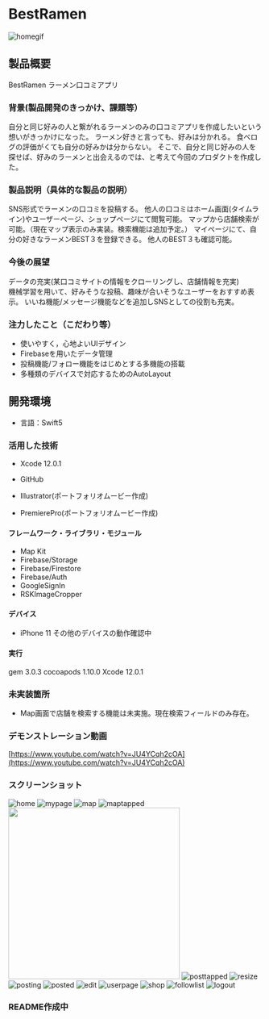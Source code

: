 # BestRamen

![homegif](https://i.imgur.com/5qQSsgm.gif "homegif")
## 製品概要
BestRamen
ラーメン口コミアプリ


### 背景(製品開発のきっかけ、課題等）
自分と同じ好みの人と繋がれるラーメンのみの口コミアプリを作成したいという想いがきっかけになった。
ラーメン好きと言っても、好みは分かれる。
食べログの評価がくても自分の好みかは分からない。
そこで、自分と同じ好みの人を探せば、好みのラーメンと出会えるのでは、と考えて今回のプロダクトを作成した。

  
### 製品説明（具体的な製品の説明）
SNS形式でラーメンの口コミを投稿する。
他人の口コミはホーム画面(タイムライン)やユーザーページ、ショップページにて閲覧可能。
マップから店舗検索が可能。（現在マップ表示のみ実装。検索機能は追加予定。）
マイページにて、自分の好きなラーメンBEST３を登録できる。
他人のBEST３も確認可能。


### 今後の展望
データの充実(某口コミサイトの情報をクローリングし、店舗情報を充実)  
機械学習を用いて、好みそうな投稿、趣味が合いそうなユーザーをおすすめ表示。
いいね機能/メッセージ機能などを追加しSNSとしての役割も充実。

### 注力したこと（こだわり等）
* 使いやすく，心地よいUIデザイン
* Firebaseを用いたデータ管理
* 投稿機能/フォロー機能をはじめとする多機能の搭載
* 多種類のデバイスで対応するためのAutoLayout


## 開発環境
* 言語：Swift5

### 活用した技術
* Xcode 12.0.1
* GitHub

* Illustrator(ポートフォリオムービー作成)
* PremierePro(ポートフォリオムービー作成)

#### フレームワーク・ライブラリ・モジュール
* Map Kit
* Firebase/Storage
* Firebase/Firestore
* Firebase/Auth
* GoogleSignIn
* RSKImageCropper

#### デバイス
* iPhone 11
その他のデバイスの動作確認中

#### 実行

gem 3.0.3
cocoapods 1.10.0
Xcode 12.0.1

### 未実装箇所
* Map画面で店舗を検索する機能は未実施。現在検索フィールドのみ存在。

### デモンストレーション動画
[https://www.youtube.com/watch?v=JU4YCqh2cOA](https://www.youtube.com/watch?v=JU4YCqh2cOA)

### スクリーンショット
![home](https://imgur.com/6fiaqFw.png "home")
![mypage](https://i.imgur.com/NSIPtsJ.png "mypage")
![map](https://i.imgur.com/GYzWoFV.png "map")
![maptapped](https://i.imgur.com/DEbs8bR.png "post")
<img src="https://i.imgur.com/6HVv73h.png" width="340">
![posttapped]( "posttapped")
![resize](https://i.imgur.com/6UwS2f6.png "resize")
![posting](https://i.imgur.com/HfHmNNa.png "posting")
![posted](https://i.imgur.com/7wtQ5Q1.png "posted")
![edit](https://i.imgur.com/adjiD1M.png "edit")
![userpage](https://i.imgur.com/FVLdLuS.png "userpage")
![shop](https://i.imgur.com/kzSOeFm.png "shop")
![followlist](https://i.imgur.com/4D4L9AS.png "followlist")
![logout](https://i.imgur.com/ZeufTuC.png "logout")


### README作成中
